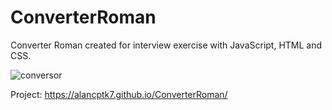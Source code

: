# ConverterRoman

Converter Roman created for interview exercise with JavaScript, HTML and CSS.

![conversor](https://user-images.githubusercontent.com/110068135/209890353-722572a9-5b09-489e-a44a-690c9604f74e.png)

Project: https://alancptk7.github.io/ConverterRoman/
